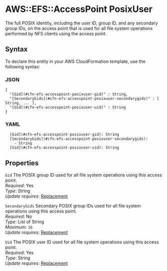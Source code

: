 # AWS::EFS::AccessPoint PosixUser<a name="aws-properties-efs-accesspoint-posixuser"></a>

The full POSIX identity, including the user ID, group ID, and any secondary group IDs, on the access point that is used for all file system operations performed by NFS clients using the access point\.

## Syntax<a name="aws-properties-efs-accesspoint-posixuser-syntax"></a>

To declare this entity in your AWS CloudFormation template, use the following syntax:

### JSON<a name="aws-properties-efs-accesspoint-posixuser-syntax.json"></a>

```
{
  "[Gid](#cfn-efs-accesspoint-posixuser-gid)" : String,
  "[SecondaryGids](#cfn-efs-accesspoint-posixuser-secondarygids)" : [ String, ... ],
  "[Uid](#cfn-efs-accesspoint-posixuser-uid)" : String
}
```

### YAML<a name="aws-properties-efs-accesspoint-posixuser-syntax.yaml"></a>

```
  [Gid](#cfn-efs-accesspoint-posixuser-gid): String
  [SecondaryGids](#cfn-efs-accesspoint-posixuser-secondarygids):
    - String
  [Uid](#cfn-efs-accesspoint-posixuser-uid): String
```

## Properties<a name="aws-properties-efs-accesspoint-posixuser-properties"></a>

`Gid` <a name="cfn-efs-accesspoint-posixuser-gid"></a>
The POSIX group ID used for all file system operations using this access point\.  
_Required_: Yes  
_Type_: String  
_Update requires_: [Replacement](https://docs.aws.amazon.com/AWSCloudFormation/latest/UserGuide/using-cfn-updating-stacks-update-behaviors.html#update-replacement)

`SecondaryGids` <a name="cfn-efs-accesspoint-posixuser-secondarygids"></a>
Secondary POSIX group IDs used for all file system operations using this access point\.  
_Required_: No  
_Type_: List of String  
_Maximum_: `16`  
_Update requires_: [Replacement](https://docs.aws.amazon.com/AWSCloudFormation/latest/UserGuide/using-cfn-updating-stacks-update-behaviors.html#update-replacement)

`Uid` <a name="cfn-efs-accesspoint-posixuser-uid"></a>
The POSIX user ID used for all file system operations using this access point\.  
_Required_: Yes  
_Type_: String  
_Update requires_: [Replacement](https://docs.aws.amazon.com/AWSCloudFormation/latest/UserGuide/using-cfn-updating-stacks-update-behaviors.html#update-replacement)
